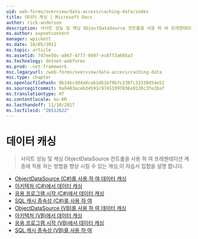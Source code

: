 ```yaml
---
uid: web-forms/overview/data-access/caching-data/index
title: 데이터 캐싱 | Microsoft Docs
author: rick-anderson
description: 사이트 성능 및 캐싱 ObjectDataSource 컨트롤을 사용 하 여 프레젠테이션 계층에 적용 하는 방법을 향상 시킬 수 있는 캐싱,이 자습서 집합에서 설명...
ms.author: aspnetcontent
manager: wpickett
ms.date: 10/05/2011
ms.topic: article
ms.assetid: 7d7ee56c-a867-4777-9407-ec8f73a605a3
ms.technology: dotnet-webforms
ms.prod: .net-framework
msc.legacyurl: /web-forms/overview/data-access/caching-data
msc.type: chapter
ms.openlocfilehash: 0b14ecdd4a8cab1d61bf9b7c238fc32330d54e52
ms.sourcegitcommit: 9a9483aceb34591c97451997036a9120c3fe2baf
ms.translationtype: HT
ms.contentlocale: ko-KR
ms.lasthandoff: 11/10/2017
ms.locfileid: "26512622"
---
```

<a name="caching-data"></a>데이터 캐싱
====================
> 사이트 성능 및 캐싱 ObjectDataSource 컨트롤을 사용 하 여 프레젠테이션 계층에 적용 하는 방법을 향상 시킬 수 있는 캐싱,이 자습서 집합을 설명 합니다.


- [ObjectDataSource (C#)를 사용 하 여 데이터 캐싱](caching-data-with-the-objectdatasource-cs.md)
- [아키텍처 (C#)에서 데이터 캐싱](caching-data-in-the-architecture-cs.md)
- [응용 프로그램 시작 (C#)에서 데이터 캐싱](caching-data-at-application-startup-cs.md)
- [SQL 캐시 종속성 (C#)를 사용 하 여](using-sql-cache-dependencies-cs.md)
- [ObjectDataSource (VB)를 사용 하 여 데이터 캐싱](caching-data-with-the-objectdatasource-vb.md)
- [아키텍처 (VB)에서 데이터 캐싱](caching-data-in-the-architecture-vb.md)
- [응용 프로그램 시작 (VB)에서 데이터 캐싱](caching-data-at-application-startup-vb.md)
- [SQL 캐시 종속성 (VB)를 사용 하 여](using-sql-cache-dependencies-vb.md)
